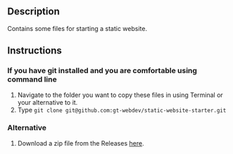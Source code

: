 ## Description
Contains some files for starting a static website.

## Instructions

### If you have git installed and you are comfortable using command line
1. Navigate to the folder you want to copy these files in using Terminal or your alternative to it.
2. Type `git clone git@github.com:gt-webdev/static-website-starter.git`

### Alternative
1. Download a zip file from the Releases [here](https://github.com/gt-webdev/static-website-starter/releases/tag/v1.0).
